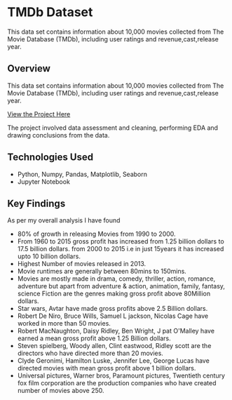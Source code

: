 # TMDb Dataset
This data set contains information about 10,000 movies collected from The Movie Database (TMDb), including user ratings and revenue,cast,release year.

## Overview
This data set contains information about 10,000 movies collected from The Movie Database (TMDb), including user ratings and revenue,cast,release year.

[View the Project Here](https://github.com/pooja2512/Investigate-a-Dataset/blob/master/EDA%20on%20TMDB%20movies.ipynb)

The project involved data assessment and cleaning, performing EDA and drawing conclusions from the data.

## Technologies Used
- Python, Numpy, Pandas, Matplotlib, Seaborn
- Jupyter Notebook

## Key Findings
As per my overall analysis I have found

- 80% of growth in releasing Movies from 1990 to 2000.
- From 1960 to 2015 gross profit has increased from 1.25 billion dollars to 17.5 billion dollars. from 2000 to 2015 i.e in just 15years it has increased upto 10 billion dollars.
- Highest Number of movies released in 2013.
- Movie runtimes are generally between 80mins to 150mins.
- Movies are mostly made in drama, comedy, thriller, action, romance, adventure but apart from adventure & action, animation, family, fantasy, science Fiction are the genres making gross profit above 80Million dollars.
- Star wars, Avtar have made gross profits above 2.5 Billion dollars.
- Robert De Niro, Bruce Wills, Samuel L jackson, Nicolas Cage have worked in more than 50 movies.
- Robert MacNaughton, Daisy Ridley, Ben Wright, J pat O'Malley have earned a mean gross profit above 1.25 Billion dollars.
- Steven spielberg, Woody allen, Clint eastwood, Ridley scott are the directors who have directed more than 20 movies.
- Clyde Geronimi, Hamilton Luske, Jennifer Lee, George Lucas have directed movies with mean gross profit above 1 billion dollars.
- Universal pictures, Warner bros, Paramount pictures, Twentieth century fox film corporation are the production companies who have created number of movies above 250.
